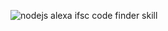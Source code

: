 ![nodejs alexa ifsc code finder skill](https://raw.githubusercontent.com/username/projectname/branch/path/to/img.png)